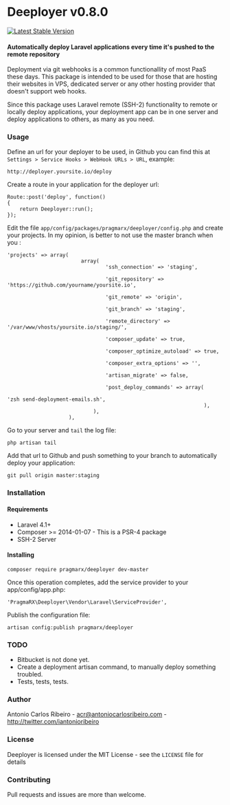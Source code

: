 # Deeployer v0.8.0

[![Latest Stable Version](https://poser.pugx.org/pragmarx/deeployer/v/stable.png)](https://packagist.org/packages/pragmarx/deeployer)

#### Automatically deploy Laravel applications every time it's pushed to the remote repository

Deployment via git webhooks is a common functionallity of most PaaS these days. This package is intended to be used for those that are hosting their websites in VPS, dedicated server or any other hosting provider that doesn't support web hooks.

Since this package uses Laravel remote (SSH-2) functionality to remote or locally deploy applications, your deployment app can be in one server and deploy applications to others, as many as you need.

### Usage

Define an url for your deployer to be used, in Github you can find this at `Settings > Service Hooks > WebHook URLs > URL`, example:

```
http://deployer.yoursite.io/deploy
```

Create a route in your application for the deployer url:

```
Route::post('deploy', function() 
{
    return Deeployer::run();
});
```

Edit the file `app/config/packages/pragmarx/deeployer/config.php` and create your projects. In my opinion, is better to not use the master branch when you  :

```
'projects' => array(
                        array(
                                'ssh_connection' => 'staging',

                                'git_repository' => 'https://github.com/yourname/yoursite.io',

                                'git_remote' => 'origin',

                                'git_branch' => 'staging',

                                'remote_directory' => '/var/www/vhosts/yoursite.io/staging/',

                                'composer_update' => true,

                                'composer_optimize_autoload' => true,

                                'composer_extra_options' => '',

                                'artisan_migrate' => false,

                                'post_deploy_commands' => array(
                                                                    'zsh send-deployment-emails.sh',
                                                                ),
                            ),
                    ),
```

Go to your server and `tail` the log file:

```
php artisan tail
```

Add that url to Github and push something to your branch to automatically deploy your application:

```
git pull origin master:staging
```

### Installation

#### Requirements

- Laravel 4.1+
- Composer >= 2014-01-07 - This is a PSR-4 package
- SSH-2 Server

#### Installing

`composer require pragmarx/deeployer dev-master`

Once this operation completes, add the service provider to your app/config/app.php:

```
'PragmaRX\Deeployer\Vendor\Laravel\ServiceProvider',
```

Publish the configuration file:

```
artisan config:publish pragmarx/deeployer
```

### TODO

- Bitbucket is not done yet.
- Create a deployment artisan command, to manually deploy something troubled.
- Tests, tests, tests.

### Author

Antonio Carlos Ribeiro - <acr@antoniocarlosribeiro.com> - <http://twitter.com/iantonioribeiro>

### License

Deeployer is licensed under the MIT License - see the `LICENSE` file for details

### Contributing

Pull requests and issues are more than welcome.